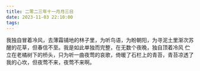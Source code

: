 ```yaml
---
title: 二零二三年十一月月三日
date: 2023-11-03 22:10:00
tags:
---
```


我独自冒着冷风，去薄霜铺地的林子里，为听鸟语，为盼朝阳，为寻泥土里渐次苏醒的花草，但春信不至。我是如此单独而完整，在无数个夜晚，独自顶着冷风 伫立在老橘树下的桥头，只为听一曲夜莺的哀歌，倚暖了石栏上的青苔，青苔凉透了我的心坎，但夜莺不来，夜莺不来啊。
